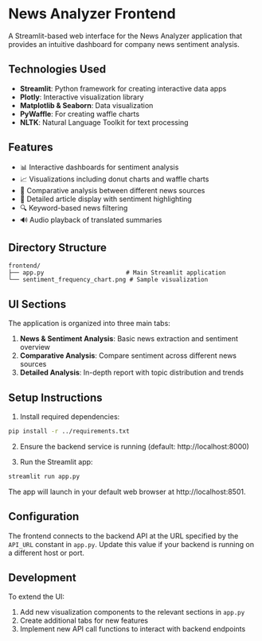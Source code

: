 # News Analyzer Frontend

A Streamlit-based web interface for the News Analyzer application that provides an intuitive dashboard for company news sentiment analysis.

## Technologies Used

- **Streamlit**: Python framework for creating interactive data apps
- **Plotly**: Interactive visualization library
- **Matplotlib & Seaborn**: Data visualization
- **PyWaffle**: For creating waffle charts
- **NLTK**: Natural Language Toolkit for text processing

## Features

- 📊 Interactive dashboards for sentiment analysis
- 📈 Visualizations including donut charts and waffle charts
- 🔀 Comparative analysis between different news sources
- 📑 Detailed article display with sentiment highlighting
- 🔍 Keyword-based news filtering
- 🔊 Audio playback of translated summaries

## Directory Structure

```
frontend/
├── app.py                       # Main Streamlit application
└── sentiment_frequency_chart.png # Sample visualization
```

## UI Sections

The application is organized into three main tabs:

1. **News & Sentiment Analysis**: Basic news extraction and sentiment overview
2. **Comparative Analysis**: Compare sentiment across different news sources
3. **Detailed Analysis**: In-depth report with topic distribution and trends

## Setup Instructions

1. Install required dependencies:

```bash
pip install -r ../requirements.txt
```

2. Ensure the backend service is running (default: http://localhost:8000)

3. Run the Streamlit app:

```bash
streamlit run app.py
```

The app will launch in your default web browser at http://localhost:8501.

## Configuration

The frontend connects to the backend API at the URL specified by the `API_URL` constant in `app.py`. Update this value if your backend is running on a different host or port.

## Development

To extend the UI:

1. Add new visualization components to the relevant sections in `app.py`
2. Create additional tabs for new features
3. Implement new API call functions to interact with backend endpoints 
